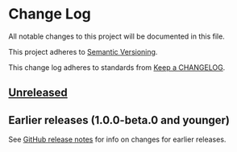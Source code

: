 # Change Log

All notable changes to this project will be documented in this file.

This project adheres to [Semantic Versioning](https://semver.org).

This change log adheres to standards from [Keep a CHANGELOG](https://keepachangelog.com).

## [Unreleased]

## Earlier releases (1.0.0-beta.0 and younger)
See [GitHub release notes](https://github.com/codistica/codistica-js/releases?after=@codistica/react-mui@1.0.0-beta.1)
for info on changes for earlier releases.

[Unreleased]: https://github.com/codistica/codistica-js/compare/@codistica/react-mui@1.0.0-beta.0...HEAD
